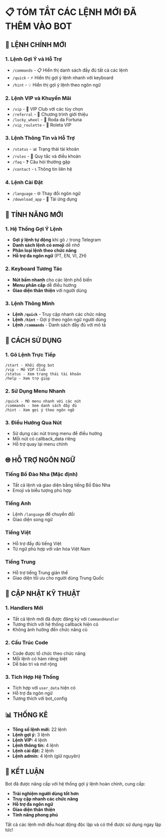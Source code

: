 # 📋 TÓM TẮT CÁC LỆNH MỚI ĐÃ THÊM VÀO BOT

## 🚀 **LỆNH CHÍNH MỚI**

### **1. Lệnh Gợi Ý và Hỗ Trợ**
- `/commands` - 📋 Hiển thị danh sách đầy đủ tất cả các lệnh
- `/quick` - ⚡ Hiển thị gợi ý lệnh nhanh với keyboard
- `/hint` - 💡 Hiển thị gợi ý lệnh theo ngôn ngữ

### **2. Lệnh VIP và Khuyến Mãi**
- `/vip` - 👑 VIP Club với các tùy chọn
- `/referral` - 🤝 Chương trình giới thiệu
- `/lucky_wheel` - 🎡 Roda da Fortuna
- `/vip_roulette` - 🎰 Roleta VIP

### **3. Lệnh Thông Tin và Hỗ Trợ**
- `/status` - 📊 Trạng thái tài khoản
- `/rules` - 📜 Quy tắc và điều khoản
- `/faq` - ❓ Câu hỏi thường gặp
- `/contact` - 📞 Thông tin liên hệ

### **4. Lệnh Cài Đặt**
- `/language` - 🌐 Thay đổi ngôn ngữ
- `/download_app` - 📱 Tải ứng dụng

## 🎯 **TÍNH NĂNG MỚI**

### **1. Hệ Thống Gợi Ý Lệnh**
- **Gợi ý lệnh tự động** khi gõ `/` trong Telegram
- **Danh sách lệnh có emoji** dễ nhớ
- **Phân loại lệnh theo chức năng**
- **Hỗ trợ đa ngôn ngữ** (PT, EN, VI, ZH)

### **2. Keyboard Tương Tác**
- **Nút bấm nhanh** cho các lệnh phổ biến
- **Menu phân cấp** dễ điều hướng
- **Giao diện thân thiện** với người dùng

### **3. Lệnh Thông Minh**
- **Lệnh `/quick`** - Truy cập nhanh các chức năng
- **Lệnh `/hint`** - Gợi ý theo ngôn ngữ người dùng
- **Lệnh `/commands`** - Danh sách đầy đủ với mô tả

## 📱 **CÁCH SỬ DỤNG**

### **1. Gõ Lệnh Trực Tiếp**
```
/start - Khởi động bot
/vip - Mở VIP Club
/status - Xem trạng thái tài khoản
/help - Xem trợ giúp
```

### **2. Sử Dụng Menu Nhanh**
```
/quick - Mở menu nhanh với các nút
/commands - Xem danh sách đầy đủ
/hint - Xem gợi ý theo ngôn ngữ
```

### **3. Điều Hướng Qua Nút**
- Sử dụng các nút trong menu để điều hướng
- Mỗi nút có callback_data riêng
- Hỗ trợ quay lại menu chính

## 🌐 **HỖ TRỢ NGÔN NGỮ**

### **Tiếng Bồ Đào Nha (Mặc định)**
- Tất cả lệnh và giao diện bằng tiếng Bồ Đào Nha
- Emoji và biểu tượng phù hợp

### **Tiếng Anh**
- Lệnh `/language` để chuyển đổi
- Giao diện song ngữ

### **Tiếng Việt**
- Hỗ trợ đầy đủ tiếng Việt
- Từ ngữ phù hợp với văn hóa Việt Nam

### **Tiếng Trung**
- Hỗ trợ tiếng Trung giản thể
- Giao diện tối ưu cho người dùng Trung Quốc

## 🔧 **CẬP NHẬT KỸ THUẬT**

### **1. Handlers Mới**
- Tất cả lệnh mới đã được đăng ký với `CommandHandler`
- Tương thích với hệ thống callback hiện có
- Không ảnh hưởng đến chức năng cũ

### **2. Cấu Trúc Code**
- Code được tổ chức theo chức năng
- Mỗi lệnh có hàm riêng biệt
- Dễ bảo trì và mở rộng

### **3. Tích Hợp Hệ Thống**
- Tích hợp với `user_data` hiện có
- Hỗ trợ đa ngôn ngữ
- Tương thích với bot_config

## 📊 **THỐNG KÊ**

- **Tổng số lệnh mới:** 22 lệnh
- **Lệnh gợi ý:** 3 lệnh
- **Lệnh VIP:** 4 lệnh
- **Lệnh thông tin:** 4 lệnh
- **Lệnh cài đặt:** 2 lệnh
- **Lệnh admin:** 4 lệnh (giữ nguyên)

## 🎉 **KẾT LUẬN**

Bot đã được nâng cấp với hệ thống gợi ý lệnh hoàn chỉnh, cung cấp:
- **Trải nghiệm người dùng tốt hơn**
- **Truy cập nhanh các chức năng**
- **Hỗ trợ đa ngôn ngữ**
- **Giao diện thân thiện**
- **Tính năng phong phú**

Tất cả các lệnh mới đều hoạt động độc lập và có thể được sử dụng ngay lập tức!
